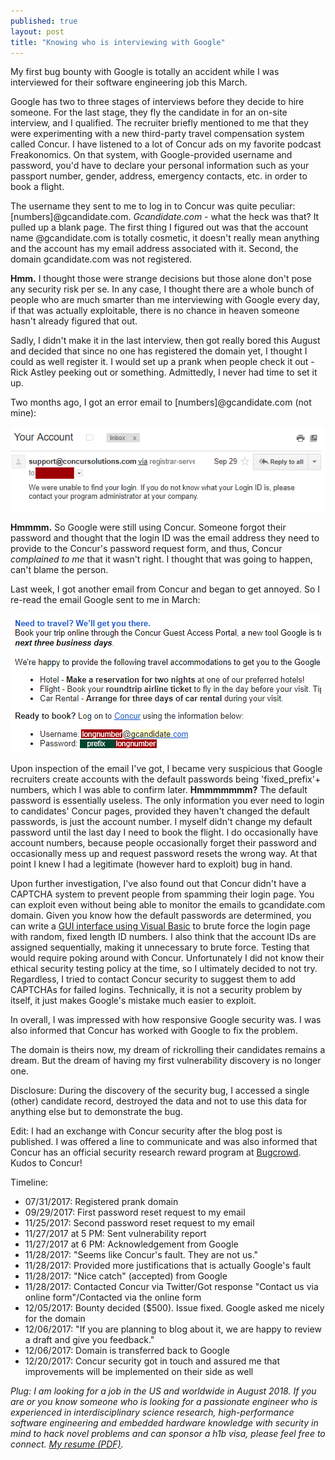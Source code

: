 ```yaml
---
published: true
layout: post
title: "Knowing who is interviewing with Google"
---
```


My first bug bounty with Google is totally an accident while I was interviewed for their software engineering job this March. 

Google has two to three stages of interviews before they decide to hire someone. For the last stage, they fly the candidate in for an on-site interview, and I qualified. The recruiter briefly mentioned to me that they were experimenting with a new third-party travel compensation system called Concur. I have listened to a lot of Concur ads on my favorite podcast Freakonomics. On that system, with Google-provided username and password, you'd have to declare your personal information such as your passport number, gender, address, emergency contacts, etc. in order to book a flight.

The username they sent to me to log in to Concur was quite peculiar: [numbers]@gcandidate.com. *Gcandidate.com* - what the heck was that? It pulled up a blank page. The first thing I figured out was that the account name @gcandidate.com is totally cosmetic, it doesn't really mean anything and the account has my email address associated with it. Second, the domain gcandidate.com was not registered. 

**Hmm.** I thought those were strange decisions but those alone don't pose any security risk per se. In any case, I thought there are a whole bunch of people who are much smarter than me interviewing with Google every day, if that was actually exploitable, there is no chance in heaven someone hasn't already figured that out. 

Sadly, I didn't make it in the last interview, then got really bored this August and decided that since no one has registered the domain yet, I thought I could as well register it. I would set up a prank when people check it out - Rick Astley peeking out or something. Admittedly, I never had time to set it up.

Two months ago, I got an error email to [numbers]@gcandidate.com (not mine):

![](/assets/posts-images/concur1.png)


**Hmmmm.** So Google were still using Concur. Someone forgot their password and thought that the login ID was the email address they need to provide to the Concur's password request form, and thus, Concur *complained to me* that it wasn't right. I thought that was going to happen, can't blame the person.

Last week, I got another email from Concur and began to get annoyed. So I re-read the email Google sent to me in March:

![](/assets/posts-images/concur2.png)

Upon inspection of the email I've got, I became very suspicious that Google recruiters create accounts with the default passwords being 'fixed_prefix'+ numbers, which I was able to confirm later. **Hmmmmmmm?** The default password is essentially useless. The only information you ever need to login to candidates' Concur pages, provided they haven't changed the default passwords, is just the account number. I myself didn't change my default password until the last day I need to book the flight. I do occasionally have account numbers, because people occasionally forget their password and occasionally mess up and request password resets the wrong way. At that point I knew I had a legitimate (however hard to exploit) bug in hand. 

Upon further investigation, I've also found out that Concur didn't have a CAPTCHA system to prevent people from spamming their login page. You can exploit even without being able to monitor the emails to gcandidate.com domain. Given you know how the default passwords are determined, you can write a [GUI interface using Visual Basic](https://www.youtube.com/watch?v=hkDD03yeLnU) to brute force the login page with random, fixed length ID numbers. I also think that the account IDs are assigned sequentially, making it unnecessary to brute force. Testing that would require poking around with Concur. Unfortunately I did not know their ethical security testing policy at the time, so I ultimately decided to not try. Regardless, I tried to contact Concur security to suggest them to add CAPTCHAs for failed logins. Technically, it is not a security problem by itself, it just makes Google's mistake much easier to exploit. 

In overall, I was impressed with how responsive Google security was. I was also informed that Concur has worked with Google to fix the problem.

The domain is theirs now, my dream of rickrolling their candidates remains a dream. But the dream of having my first vulnerability discovery is no longer one.

Disclosure: During the discovery of the security bug, I accessed a single (other) candidate record, destroyed the data and not to use this data for anything else but to demonstrate the bug.

Edit: I had an exchange with Concur security after the blog post is published. I was offered a line to communicate and was also informed that Concur has an official security research reward program at [Bugcrowd](https://bugcrowd.com/concur). Kudos to Concur!

Timeline:

- 07/31/2017: Registered prank domain
- 09/29/2017: First password reset request to my email
- 11/25/2017: Second password reset request to my email
- 11/27/2017 at 5 PM: Sent vulnerability report
- 11/27/2017 at 6 PM: Acknowledgement from Google
- 11/28/2017: "Seems like Concur's fault. They are not us."
- 11/28/2017: Provided more justifications that is actually Google's fault
- 11/28/2017: "Nice catch" (accepted) from Google
- 11/28/2017: Contacted Concur via Twitter/Got response "Contact us via online form"/Contacted via the online form
- 12/05/2017: Bounty decided ($500). Issue fixed. Google asked me nicely for the domain
- 12/06/2017: "If you are planning to blog about it, we are happy to review a draft and give you feedback."
- 12/06/2017: Domain is transferred back to Google
- 12/20/2017: Concur security got in touch and assured me that improvements will be implemented on their side as well

*Plug: I am looking for a job in the US and worldwide in August 2018. If you are or you know someone who is looking for a passionate engineer who is experienced in interdisciplinary science research, high-performance software engineering and embedded hardware knowledge with security in mind to hack novel problems and can sponsor a h1b visa, please feel free to connect. [My resume (PDF)](/resume.pdf).*
